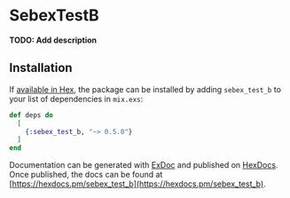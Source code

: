 # SebexTestB

**TODO: Add description**

## Installation

If [available in Hex](https://hex.pm/docs/publish), the package can be installed
by adding `sebex_test_b` to your list of dependencies in `mix.exs`:

```elixir
def deps do
  [
	{:sebex_test_b, "~> 0.5.0"}
  ]
end
```

Documentation can be generated with [ExDoc](https://github.com/elixir-lang/ex_doc)
and published on [HexDocs](https://hexdocs.pm). Once published, the docs can
be found at [https://hexdocs.pm/sebex_test_b](https://hexdocs.pm/sebex_test_b).

